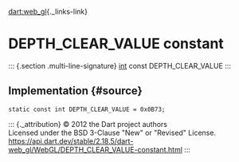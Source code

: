 [dart:web\_gl](../../dart-web_gl/dart-web_gl-library){._links-link}

DEPTH\_CLEAR\_VALUE constant
============================

::: {.section .multi-line-signature}
[int](../../dart-core/int-class) const DEPTH\_CLEAR\_VALUE
:::

Implementation {#source}
--------------

``` {.language-dart data-language="dart"}
static const int DEPTH_CLEAR_VALUE = 0x0B73;
```

::: {._attribution}
© 2012 the Dart project authors\
Licensed under the BSD 3-Clause \"New\" or \"Revised\" License.\
<https://api.dart.dev/stable/2.18.5/dart-web_gl/WebGL/DEPTH_CLEAR_VALUE-constant.html>
:::
